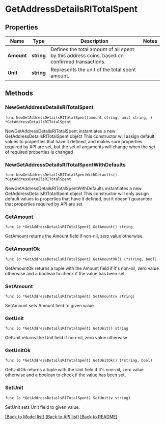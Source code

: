 # GetAddressDetailsRITotalSpent

## Properties

Name | Type | Description | Notes
------------ | ------------- | ------------- | -------------
**Amount** | **string** | Defines the total amount of all spent by this address coins, based on confirmed transactions. | 
**Unit** | **string** | Represents the unit of the total spent amount. | 

## Methods

### NewGetAddressDetailsRITotalSpent

`func NewGetAddressDetailsRITotalSpent(amount string, unit string, ) *GetAddressDetailsRITotalSpent`

NewGetAddressDetailsRITotalSpent instantiates a new GetAddressDetailsRITotalSpent object
This constructor will assign default values to properties that have it defined,
and makes sure properties required by API are set, but the set of arguments
will change when the set of required properties is changed

### NewGetAddressDetailsRITotalSpentWithDefaults

`func NewGetAddressDetailsRITotalSpentWithDefaults() *GetAddressDetailsRITotalSpent`

NewGetAddressDetailsRITotalSpentWithDefaults instantiates a new GetAddressDetailsRITotalSpent object
This constructor will only assign default values to properties that have it defined,
but it doesn't guarantee that properties required by API are set

### GetAmount

`func (o *GetAddressDetailsRITotalSpent) GetAmount() string`

GetAmount returns the Amount field if non-nil, zero value otherwise.

### GetAmountOk

`func (o *GetAddressDetailsRITotalSpent) GetAmountOk() (*string, bool)`

GetAmountOk returns a tuple with the Amount field if it's non-nil, zero value otherwise
and a boolean to check if the value has been set.

### SetAmount

`func (o *GetAddressDetailsRITotalSpent) SetAmount(v string)`

SetAmount sets Amount field to given value.


### GetUnit

`func (o *GetAddressDetailsRITotalSpent) GetUnit() string`

GetUnit returns the Unit field if non-nil, zero value otherwise.

### GetUnitOk

`func (o *GetAddressDetailsRITotalSpent) GetUnitOk() (*string, bool)`

GetUnitOk returns a tuple with the Unit field if it's non-nil, zero value otherwise
and a boolean to check if the value has been set.

### SetUnit

`func (o *GetAddressDetailsRITotalSpent) SetUnit(v string)`

SetUnit sets Unit field to given value.



[[Back to Model list]](../README.md#documentation-for-models) [[Back to API list]](../README.md#documentation-for-api-endpoints) [[Back to README]](../README.md)


